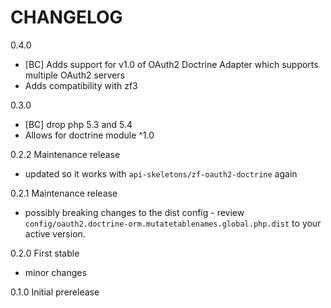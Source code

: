 CHANGELOG
=========

0.4.0

- [BC] Adds support for v1.0 of OAuth2 Doctrine Adapter which supports multiple OAuth2 servers
- Adds compatibility with zf3

0.3.0

- [BC] drop php 5.3 and 5.4
- Allows for doctrine module ^1.0

0.2.2 Maintenance release

- updated so it works with `api-skeletons/zf-oauth2-doctrine` again

0.2.1 Maintenance release

- possibly breaking changes to the dist config - review `config/oauth2.doctrine-orm.mutatetablenames.global.php.dist` to 
your active version.

0.2.0 First stable

- minor changes

0.1.0 Initial prerelease
